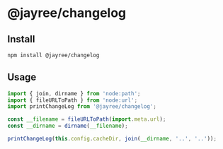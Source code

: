 @jayree/changelog
===========================================

## Install

```bash
npm install @jayree/changelog
````

## Usage

```js
import { join, dirname } from 'node:path';
import { fileURLToPath } from 'node:url';
import printChangeLog from '@jayree/changelog';

const __filename = fileURLToPath(import.meta.url);
const __dirname = dirname(__filename);

printChangeLog(this.config.cacheDir, join(__dirname, '..', '..'));
```